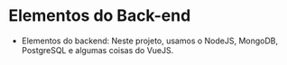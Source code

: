 # Elementos do Back-end
- Elementos do backend: Neste projeto, usamos o NodeJS, MongoDB, PostgreSQL e algumas coisas do VueJS.
